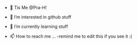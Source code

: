 - 👋 Tis Me @Pra-H!
- 👀 I’m interested in github stuff
- 🌱 I’m currently learning stuff

- 📫 How to reach me ...
-remind me to edit this if you see it :( 
<!---
Pra-H/Pra-H is a ✨ special ✨ repository because its `README.md` (this file) appears on your GitHub profile.
You can click the Preview link to take a look at your changes.
--->
